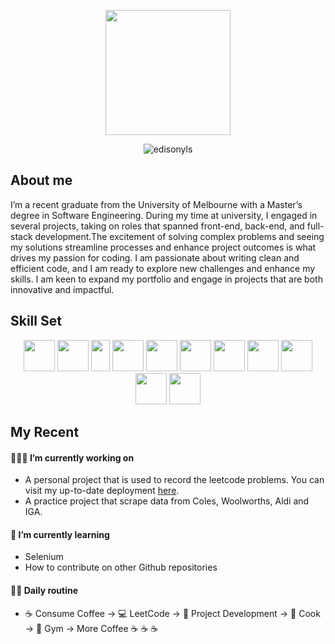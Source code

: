 <p align="center">
  <img src="https://github.com/edisonyls/edisonyls/assets/89026659/80c0e97b-a0df-4a53-b45d-ac7927aa5533" width="200">
</p>

<p align="center"> <img src="https://komarev.com/ghpvc/?username=edisonyls&label=Profile%20views&color=0e75b6&style=flat" alt="edisonyls" /> </p>

## About me

I’m a recent graduate from the University of Melbourne with a Master’s degree in Software Engineering. During my time at university, I engaged in several projects, taking on roles that spanned front-end, back-end, and full-stack development.The excitement of solving complex problems and seeing my solutions streamline processes and enhance project outcomes is what drives my passion for coding. I am passionate about writing clean and efficient code, and I am ready to explore new challenges and enhance my skills. I am keen to expand my portfolio and engage in projects that are both innovative and impactful.

## Skill Set
<p align="center">
  <img src="https://github.com/edisonyls/edisonyls/assets/89026659/db7c7f13-d412-422e-a504-e4fc03370ce8" width="50" height="50">
  <img src="https://github.com/edisonyls/edisonyls/assets/89026659/736f2e88-3510-41b1-999d-de25ba009ea7" width="50" height="50">
  <img src="https://github.com/edisonyls/edisonyls/assets/89026659/e711b924-99b4-4373-ac6b-6cb4e2101001" width="30" height="50">
  <img src="https://github.com/edisonyls/edisonyls/assets/89026659/3a062f1e-b7bd-4a0c-9c64-a89d294d6c58" width="50" height="50">
  <img src="https://github.com/edisonyls/edisonyls/assets/89026659/12d3672f-aec3-4cf3-b32c-bcba405efa7e" width="50" height="50">
  <img src="https://github.com/edisonyls/edisonyls/assets/89026659/746c49ee-3efb-4a06-a3cb-ee771db199cb" width="50" height="50">
  <img src="https://github.com/edisonyls/edisonyls/assets/89026659/c9a41a37-50d3-4d49-a201-76441ed6383d" width="50" height="50">
  <img src="https://github.com/edisonyls/edisonyls/assets/89026659/7a0bacb3-2b1c-497e-bc0a-51cc13088c18" width="50" height="50">
  <img src="https://github.com/edisonyls/edisonyls/assets/89026659/95d940f3-7e07-49f7-9f9f-327e1e01a0f6" width="50" height="50">
  <img src="https://github.com/edisonyls/edisonyls/assets/89026659/19473b79-79b8-4ea1-a563-40f12c835e6b" width="50" height="50">
  <img src="https://github.com/edisonyls/edisonyls/assets/89026659/da4dc90d-20be-44e9-8a6f-ba43bfa2bd2c" width="50" height="50">
</p>

## My Recent

#### 🧑🏻‍💻 I’m currently working on 
- A personal project that is used to record the leetcode problems. You can visit my up-to-date deployment [here](https://www.ylslc.org).
- A practice project that scrape data from Coles, Woolworths, Aldi and IGA.

#### 🎯 I’m currently learning
- Selenium
- How to contribute on other Github repositories

#### 🏃‍♀ Daily routine
- :coffee: Consume Coffee -> 💻 LeetCode -> 🚀 Project Development -> 🍳 Cook -> 💪 Gym -> More Coffee :coffee: :coffee: :coffee:







<!--
**edisonyls/edisonyls** is a ✨ _special_ ✨ repository because its `README.md` (this file) appears on your GitHub profile.

Here are some ideas to get you started:

- 🔭 I’m currently working on ...
- 🌱 I’m currently learning ...
- 👯 I’m looking to collaborate on ...
- 🤔 I’m looking for help with ...
- 💬 Ask me about ...
- 📫 How to reach me: ...
- 😄 Pronouns: ...
- ⚡ Fun fact: ...
-->
